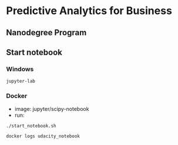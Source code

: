 # Predictive Analytics for Business 
## Nanodegree Program

## Start notebook

### Windows
`
jupyter-lab
`

### Docker

- image: jupyter/scipy-notebook
- run:

`
./start_notebook.sh  
`

`
docker logs udacity_notebook 
`